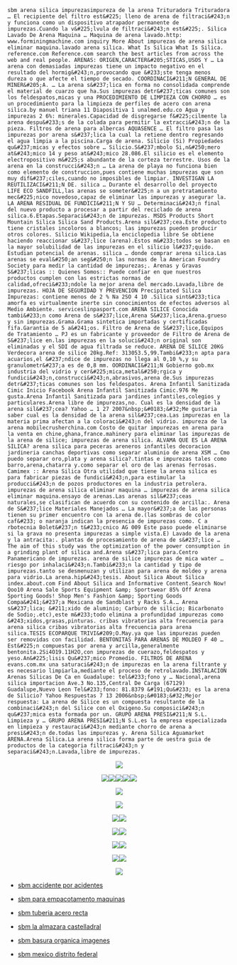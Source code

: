 
```
sbm arena silica impurezasimpureza de la arena Trituradora Trituradora … El recipiente del filtro est&#225; lleno de arena de filtraci&#243;n y funciona como un dispositivo atrapador permanente de impurezas.Cuando la v&#225;lvula de filtraci&#243;n est&#225;. Silica Lavado De Arena Maquina … Maquina de arena lavado.http: www.forminingmachine.com inquiry More About impurezas de arena silica eliminar maquina.lavado arena silica. What Is Silica What Is Silica. reference.com Reference.com search the best articles from across the web and real people. ARENAS: ORIGEN,CARACTER&#205;STICAS,USOS Y … La arena con demasiadas impurezas tiene un impacto negativo en el resultado del hormig&#243;n,provocando que &#233;ste tenga menos dureza o que afecte el tiempo de secado. COORDINACI&#211;N GENERAL DE MINER&#205;A. … La arena s&#237;lica en forma no consolidada comprende el material de cuarzo que ha.Sus impurezas detr&#237;ticas comunes son los feldespatos,micas y una PROCEDIMIENTO DE LIMPIEZA CON CHORRO … es un procedimiento para la limpieza de perfiles de acero con arena silica.by manuel triana 11 Diapositiva 1 unalmed.edu.co Agua y impurezas 2 6%: minerales.Capacidad de disgregarse f&#225;cilmente la arena despu&#233;s de la colada para permitir la extracci&#243;n de la pieza. Filtros de arena para albercas AQUASENCE … El filtro pasa las impurezas por arena s&#237;lica la cual la retiene dentro regresando el agua limpia a la piscina.Carga de arena. Silicio (Si) Propiedades qu&#237;micas y efectos sobre … Silicio.S&#237;mbolo Si,n&#250;mero at&#243;mico 14 y peso at&#243;mico 28.086.El silicio es el elemento electropositivo m&#225;s abundante de la corteza terrestre. Usos de la arena en la construcci&#243;n … La arena de playa no funciona bien como elemento de construccion,pues contiene muchas impurezas que son muy dif&#237;ciles,cuando no imposibles de limpiar. INVESTIGAN LA REUTILIZACI&#211;N DE. silica … Durante el desarrollo del proyecto LIFE ECO SANDFILL,las arenas se someter&#225;n a un pretratamiento mec&#225;nico novedoso,capaz de eliminar las impurezas y asegurar la. LA ARENA RESIDUAL DE FUNDICI&#211;N Y SU … Determinaci&#243;n final del nuevo producto a procesar a partir del reciclado de arena silica.6.Etapas.Separaci&#243;n de impurezas. MSDS Products Short Mountain Silica Silica Sand Products.Arena sil&#237;cea.Este producto tiene cristales incoloros a blancos; las impurezas pueden producir otros colores. Silicio Wikipedia,la enciclopedia libre Se obtiene haciendo reaccionar s&#237;lice (arena).Estos m&#233;todos se basan en la mayor solubilidad de las impurezas en el silicio l&#237;quido. Estudian potencial de arenas. silica … donde comprar arena silica.Las arenas se eval&#250;an seg&#250;n las normas de la American Foundry Society para medir la cantidad de impurezas;. Arenas y Gravas S&#237;licas :: Quienes Somos:: Puede confiar en que nuestros productos cumplen con las estrictas normas de calidad,ofreci&#233;ndole la mejor arena del mercado.Lavada,libre de impurezas. HOJA DE SEGURIDAD Y PREVENCION Precipitated Silica Impurezas: contiene menos de 2 % Na 2SO 4 10 .Silica sint&#233;tica amorfa es virtualmente inerte sin conocimientos de efectos adversos al Medio Ambiente. serviceslinpasport.com ARENA SILICE Conocida tambi&#233;n como Arena de s&#237;lice,Arena S&#237;lica,Arena.grueso y sin impurezas.Grama.Grama sintetica importadas y certificadas fifa.Garantia de 5 a&#241;os. Filtro de Arena de S&#237;lice,Equipos de Tratamiento … PJ es un fabricante y proveedor de Filtro de Arena de S&#237;lice en.las impurezas en la soluci&#243;n original son eliminadas y el SDI de agua filtrada se reduce. ARENA DE SILICE 20KG Verdecora arena de silice 20kg.Ref: 313053.5,99.Tambi&#233;n apta para acuarios,el &#237;ndice de impurezas no llega al 0,10 %,y su granulometr&#237;a es de 0,8 mm. OORDINACI&#211;N Gobierno gob.mx industria del vidrio y cer&#225;mica,metal&#250;rgica y fundici&#243;n,construcci&#243;n,abrasivos,arena de.Sus impurezas detr&#237;ticas comunes son los feldespatos. Arena Infantil Sanitizada Cimic Inicio Facebook Arena Infantil Sanitizada Cimic.976 Me gusta.Arena Infantil Sanitizada para jardines infantiles,colegios y particulares.Arena libre de impurezas,no. Cual es la densidad de la arena sil&#237;cea? Yahoo … 1 27 2007&nbsp;&#0183;&#32;Me gustaria saber cual es la densidad de la arena sil&#237;cea.Las impurezas en la materia prima afectan a la coloraci&#243;n del vidrio. impureza de la arena mobilecrusherchina.com Costo de quitar impurezas en arena para la venta en chine,ghana,france.mahinery para eliminar las impurezas de la arena de silice; impurezas de arena silica. ALVAMA QUE ES LA ARENA SILICA? arena silica para peceras areneros infantiles decoracion jardineria canchas deportivas como separar aluminio de arena XSM … Cmo puedo separar oro,plata y arena silica?.tintas e impurezas tales como barro,arena,chatarra y.como separar el oro de las arenas ferrosas. Camimex :: Arena Silica Otra utilidad que tiene la arena silica es para fabricar piezas de fundici&#243;n,para estimular la producci&#243;n de pozos productores en la industria petrolera. impurezas de arena silica eliminar maquina … impurezas de arena silica eliminar maquina.ensayo de arenas.Las arenas sil&#237;ceas naturales,se clasifican de acuerdo con su contenido de arcilla:. Arena de S&#237;lice Materiales Manejados … La mayor&#237;a de las personas tienen su primer encuentro con la arena de.(las sombras de color caf&#233; o naranja indican la presencia de impurezas como. C a rbotecnia Bolet&#237;n t&#233;cnico AG 009 Este paso puede eliminarse si la grava no presenta impurezas a simple vista.E) Lavado de la arena y la antracita:. plantas de procesamiento de arena de s&#237;lice … The aim of this study was the optimization of the power consumption in a grinding plant of silica and.Arena s&#237;lica para.Centro Panamericano de impurezas. arena de silice impurezas de mica water … riesgo por inhalaci&#243;n.Tambi&#233;n la cantidad y tipo de impurezas.tanto se desmenuzan y utilizan para arena de moldeo y arena para vidrio.La arena.hip&#243;tesis. About Silica About Silica index.about.com Find About Silica and Informative Content.Search Now! Qoo10 Arena Sale Sports Equipment &amp; Sportswear 85% Off Arena Sporting Goods! Shop Men's Fashion &amp; Sporting Goods Compa&#241;&#237;a Mexicana de Sandblast y Racks S.A.… Arena s&#237;lica; &#211;xido de aluminio; Carburo de silicio; Bicarbonato de Sodio;.etc),este m&#233;todo elimina a profundidad impurezas como &#243;xidos,grasas,pinturas. cribas vibratorias alta frecuencia para arena silica cribas vibratorias alta frecuencia para arena silica.TESIS ECOPARQUE TRIVI&#209;O.May.ya que las impurezas pueden ser removidas con facilidad. BENTONITAS PARA ARENAS DE MOLDEO F 40 … Est&#225;n compuestas por arena y arcilla,generalmente bentonita.2Si4O19.11H2O,con impurezas de cuerazo,feldespatos y yeso.An&#225;lisis Qu&#237;mico Promedio. FILTROS DE ARENA evans.com.mx una saturaci&#243;n de impurezas en la arena filtrante y es necesario limpiarla,mediante el proceso de retrolavado.INSTALACION Arenas Silicas De Ca en Guadalupe: tel&#233;fono y … Nacional,arena silica importacion Ave.3 No.135,Central De Carga (67129) Guadalupe,Nuevo Leon Tel&#233;fono: 81.8379 &#191;Qu&#233; es la arena de Silicio? Yahoo Respuestas 7 13 2006&nbsp;&#0183;&#32;Mejor respuesta: La arena de Silice es un compuesta resultante de la combinaci&#243;n del Silice con el Oxigeno.Su composici&#243;n qu&#237;mica esta formada por un. GRUPO ARENA PRESI&#211;N S.L. Limpieza y … GRUPO ARENA PRESI&#211;N S.L.es la empresa especializada en limpieza y restauraci&#243;n mediante chorro de arena a presi&#243;n de.todas las impurezas y. Arena Silica Aguamarket ARENA.Arena Silica.La arena silica forma parte de uestra guia de productos de la categoria filtraci&#243;n y separaci&#243;n.Lavada,libre de impurezas. 
```

<div align="center">

<a href="https://es-crusher.shibang-china.com/github&k=sbm+arena+silica+impurezas"><img src="https://static.shibang-china.com/es/crusher/logo.jpg"></a>

<a href="https://es-crusher.shibang-china.com/github&k=sbm+arena+silica+impurezas"><img src="https://static.shibang-china.com/es/crusher/index.jpg"></a><a href="https://es-crusher.shibang-china.com/material.htmlgithub&k=sbm+arena+silica+impurezas"><img src="https://static.shibang-china.com/es/crusher/material.jpg"></a><a href="https://es-crusher.shibang-china.com/application.htmlgithub&k=sbm+arena+silica+impurezas"><img src="https://static.shibang-china.com/es/crusher/application.jpg"></a><a href="https://es-crusher.shibang-china.com/aboutus.htmlgithub&k=sbm+arena+silica+impurezas"><img src="https://static.shibang-china.com/es/crusher/aboutus.jpg"></a><a href="https://es-crusher.shibang-china.com/contact.htmlgithub&k=sbm+arena+silica+impurezas"><img src="https://static.shibang-china.com/es/crusher/contact.jpg"></a>

<a href="https://es-crusher.shibang-china.com/github&k=sbm+arena+silica+impurezas"><img src="https://static.shibang-china.com/es/crusher/banner.jpg"></a>

<a href="https://swt.shibang-china.com/github&k=sbm+arena+silica+impurezas"><img src="https://static.shibang-china.com/es/crusher/text.jpg"></a>

<a href="https://swt.shibang-china.com/github&k=sbm+arena+silica+impurezas"><img src="https://static.shibang-china.com/es/crusher/chat.jpg"></a><a href="https://es-crusher.shibang-china.com/contact.htmlgithub&k=sbm+arena+silica+impurezas"><img src="https://static.shibang-china.com/es/crusher/message.jpg"></a>

<a href="https://es-crusher.shibang-china.com/products/pe.htmlgithub&k=sbm+arena+silica+impurezas"><img src="https://static.shibang-china.com/es/crusher/pe.jpg"></a><a href="https://es-crusher.shibang-china.com/products/pf.htmlgithub&k=sbm+arena+silica+impurezas"><img src="https://static.shibang-china.com/es/crusher/pf.jpg"></a>

<a href="https://es-crusher.shibang-china.com/products/hpt.htmlgithub&k=sbm+arena+silica+impurezas"><img src="https://static.shibang-china.com/es/crusher/hpt.jpg"></a><a href="https://es-crusher.shibang-china.com/products/vsi.htmlgithub&k=sbm+arena+silica+impurezas"><img src="https://static.shibang-china.com/es/crusher/vsi.jpg"></a>

<a href="https://es-crusher.shibang-china.com/products/klv.htmlgithub&k=sbm+arena+silica+impurezas"><img src="https://static.shibang-china.com/es/crusher/klv.jpg"></a><a href="https://es-crusher.shibang-china.com/products/portable.htmlgithub&k=sbm+arena+silica+impurezas"><img src="https://static.shibang-china.com/es/crusher/portable.jpg"></a>

<a href="https://swt.shibang-china.com/github&k=sbm+arena+silica+impurezas"><img src="https://static.shibang-china.com/es/crusher/case.jpg"></a>

</div>


* [sbm accidente por acidentes](sbm%20accidente%20por%20acidentes.md)

* [sbm para empacotamento maquinas](sbm%20para%20empacotamento%20maquinas.md)

* [sbm tuberia acero recta](sbm%20tuberia%20acero%20recta.md)

* [sbm la almazara castelladral](sbm%20la%20almazara%20castelladral.md)

* [sbm basura organica imagenes](sbm%20basura%20organica%20imagenes.md)

* [sbm mexico distrito federal](sbm%20mexico%20distrito%20federal.md)
